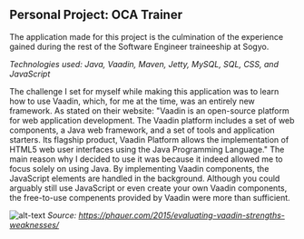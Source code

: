 ## Personal Project: OCA Trainer

The application made for this project is the culmination of the experience gained during the rest of the Software Engineer traineeship at Sogyo.

<i>Technologies used: Java, Vaadin, Maven, Jetty, MySQL, SQL, CSS, and JavaScript</i>

The challenge I set for myself while making this application was to learn how to use Vaadin, which, for me at the time, was an entirely new framework. As stated on their website: "Vaadin is an open-source platform for web application development. The Vaadin platform includes a set of web components, a Java web framework, and a set of tools and application starters. Its flagship product, Vaadin Platform allows the implementation of HTML5 web user interfaces using the Java Programming Language." The main reason why I decided to use it was because it indeed allowed me to focus solely on using Java. By implementing Vaadin components, the JavaScript elements are handled in the background. Although you could arguably still use JavaScript or even create your own Vaadin components, the free-to-use compenents provided by Vaadin were more than sufficient.

![alt-text](https://phauer.com/blog/2015/0216-evaluating-vaadin-strengths-weaknesses/Vaadin-architecture-overview.png)
<i>Source: https://phauer.com/2015/evaluating-vaadin-strengths-weaknesses/</i>
